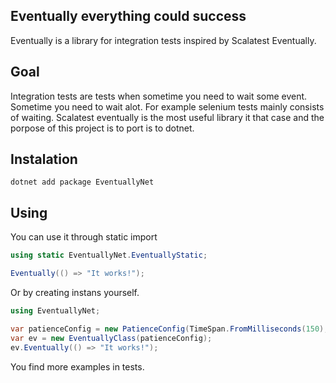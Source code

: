 ## Eventually everything could success 

Eventually is a library for integration tests inspired by Scalatest Eventually. 
 
## Goal

Integration tests are tests when sometime you need to wait some event. Sometime you need to wait alot. 
For example selenium tests mainly consists of waiting. Scalatest eventually is the most useful library it that case and the porpose of this project is to port is to dotnet.

## Instalation

```
dotnet add package EventuallyNet
```

## Using

You can use it through static import

```csharp
using static EventuallyNet.EventuallyStatic;

Eventually(() => "It works!");
```

Or by creating instans yourself.

```csharp
using EventuallyNet;

var patienceConfig = new PatienceConfig(TimeSpan.FromMilliseconds(150), TimeSpan.FromMilliseconds(15));
var ev = new EventuallyClass(patienceConfig);
ev.Eventually(() => "It works!");
```

You find more examples in tests.
 